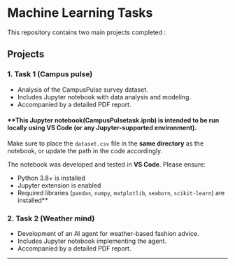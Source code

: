 
# Machine Learning Tasks

This repository contains two main projects completed :

## Projects

### 1. Task 1 (Campus pulse)
- Analysis of the CampusPulse survey dataset.
- Includes Jupyter notebook with data analysis and modeling.
- Accompanied by a detailed PDF report.
#### **This Jupyter notebook(CampusPulsetask.ipnb) is intended to be run locally using **VS Code** (or any Jupyter-supported environment).

Make sure to place the `dataset.csv` file in the **same directory** as the notebook, or update the path in the code accordingly.

 The notebook was developed and tested in **VS Code**. Please ensure:
- Python 3.8+ is installed
- Jupyter extension is enabled
- Required libraries (`pandas`, `numpy`, `matplotlib`, `seaborn`, `scikit-learn`) are installed**



### 2. Task 2 (Weather mind)
- Development of an AI agent for weather-based fashion advice.
- Includes Jupyter notebook implementing the agent.
- Accompanied by a detailed PDF report.


---

